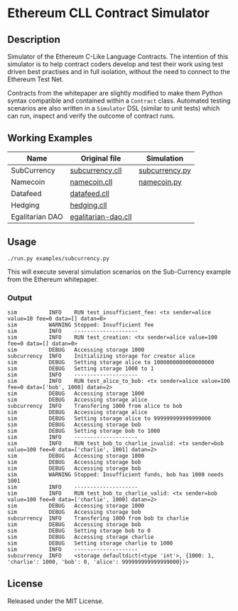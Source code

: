 # Ethereum CLL Contract Simulator

## Description

Simulator of the Ethereum C-Like Language Contracts. The intention of this
simulator is to help contract coders develop and test their work using test
driven best practises and in full isolation, without the need to connect to the
Ethereum Test Net.

Contracts from the whitepaper are slightly modified to make them Python syntax
compatible and contained within a `Contract` class. Automated testing scenarios
are also written in a `Simulator` DSL (similar to unit tests) which can run,
inspect and verify the outcome of contract runs.

## Working Examples

| Name            | Original file                                       | Simulation                                |
| --------------- | --------------------------------------------------- | ----------------------------------------- |
| SubCurrency     | [subcurrency.cll](examples/subcurrency.cll)         | [subcurrency.py](examples/subcurrency.py) |
| Namecoin        | [namecoin.cll](examples/namecoin.cll)               | [namecoin.py](examples/namecoin.py)       |
| Datafeed        | [datafeed.cll](examples/datafeed.cll)               |                                           |
| Hedging         | [hedging.cll](examples/hedging.cll)                 |                                           |
| Egalitarian DAO | [egalitarian-dao.cll](examples/egalitarian-dao.cll) |                                           |


## Usage

`./run.py examples/subcurrency.py`

This will execute several simulation scenarios on the Sub-Currency example from the Ethereum whitepaper.

### Output

```
sim          INFO    RUN test_insufficient_fee: <tx sender=alice value=10 fee=0 data=[] datan=0>
sim          WARNING Stopped: Insufficient fee
sim          INFO    --------------------
sim          INFO    RUN test_creation: <tx sender=alice value=100 fee=0 data=[] datan=0>
sim          DEBUG   Accessing storage 1000
subcurrency  INFO    Initializing storage for creator alice
sim          DEBUG   Setting storage alice to 1000000000000000000
sim          DEBUG   Setting storage 1000 to 1
sim          INFO    --------------------
sim          INFO    RUN test_alice_to_bob: <tx sender=alice value=100 fee=0 data=['bob', 1000] datan=2>
sim          DEBUG   Accessing storage 1000
sim          DEBUG   Accessing storage alice
subcurrency  INFO    Transfering 1000 from alice to bob
sim          DEBUG   Accessing storage alice
sim          DEBUG   Setting storage alice to 999999999999999000
sim          DEBUG   Accessing storage bob
sim          DEBUG   Setting storage bob to 1000
sim          INFO    --------------------
sim          INFO    RUN test_bob_to_charlie_invalid: <tx sender=bob value=100 fee=0 data=['charlie', 1001] datan=2>
sim          DEBUG   Accessing storage 1000
sim          DEBUG   Accessing storage bob
sim          DEBUG   Accessing storage bob
sim          WARNING Stopped: Insufficient funds, bob has 1000 needs 1001
sim          INFO    --------------------
sim          INFO    RUN test_bob_to_charlie_valid: <tx sender=bob value=100 fee=0 data=['charlie', 1000] datan=2>
sim          DEBUG   Accessing storage 1000
sim          DEBUG   Accessing storage bob
subcurrency  INFO    Transfering 1000 from bob to charlie
sim          DEBUG   Accessing storage bob
sim          DEBUG   Setting storage bob to 0
sim          DEBUG   Accessing storage charlie
sim          DEBUG   Setting storage charlie to 1000
sim          INFO    --------------------
subcurrency  INFO    <storage defaultdict(<type 'int'>, {1000: 1, 'charlie': 1000, 'bob': 0, 'alice': 999999999999999000})>
```

## License

Released under the MIT License.
